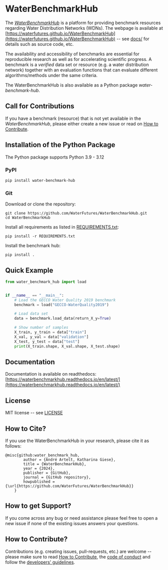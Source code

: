 # WaterBenchmarkHub

The [*WaterBenchmarkHub*](https://waterfutures.github.io/WaterBenchmarkHub) is a platform for providing benchmark resources regarding
Water Distribution Networks (WDNs).
The webpage is available at
[https://waterfutures.github.io/WaterBenchmarkHub](https://waterfutures.github.io/WaterBenchmarkHub)
-- see [docs/](docs/) for details such as source code, etc.

The availability and accessibility of benchmarks are essential for reproducible research as well as
for accelerating scientific progress.
A benchmark is a *verified* data set or resource (e.g. a water distribution network) together with an
evaluation functions that can evaluate different algorithms/methods under the same criteria.

The WaterBenchmarkHub is also available as a Python package *water-benchmark-hub*.

## Call for Contributions

If you have a benchmark (resource) that is not yet available in the *WaterBenchmarkHub*,
please either create a new issue or read on
[How to Contribute](https://waterbenchmarkhub.readthedocs.io/en/latest/how_to_contribute.html).

## Installation of the Python Package

The Python package supports Python 3.9 - 3.12

### PyPI

```
pip install water-benchmark-hub
```

### Git
Download or clone the repository:
```
git clone https://github.com/WaterFutures/WaterBenchmarkHub.git
cd WaterBenchmarkHub
```

Install all requirements as listed in [REQUIREMENTS.txt](REQUIREMENTS.txt):
```
pip install -r REQUIREMENTS.txt
```

Install the benchmark hub:
```
pip install .
```

## Quick Example

```python
from water_benchmark_hub import load


if __name__ == "__main__":
    # Load the GECCO Water Quality 2019 benchmark
    benchmark = load("GECCO-WaterQuality2019")

    # Load data set
    data = benchmark.load_data(return_X_y=True)

    # Show number of samples
    X_train, y_train = data["train"]
    X_val, y_val = data["validation"]
    X_test, y_test = data["test"]
    print(X_train.shape, X_val.shape, X_test.shape)
```

## Documentation

Documentation is available on readthedocs:
[https://waterbenchmarkhub.readthedocs.io/en/latest/](https://waterbenchmarkhub.readthedocs.io/en/latest/)

## License

MIT license -- see [LICENSE](LICENSE)

## How to Cite?

If you use the WaterBenchmarkHub in your research, please cite it as follows:

```
@misc{github:water_benchmark_hub,
        author = {André Artelt, Katharina Giese},
        title = {WaterBenchmarkHub},
        year = {2024},
        publisher = {GitHub},
        journal = {GitHub repository},
        howpublished = {\url{https://github.com/WaterFutures/WaterBenchmarkHub}}
    }
```

## How to get Support?

If you come across any bug or need assistance please feel free to open a new issue if none of the existing issues answers your questions.

## How to Contribute?

Contributions (e.g. creating issues, pull-requests, etc.) are welcome -- please make sure to read
[How to Contribute](https://waterbenchmarkhub.readthedocs.io/en/latest/how_to_contribute.html),
the [code of conduct](CODE_OF_CONDUCT.md) and follow the [developers' guidelines](DEVELOPERS.md).
